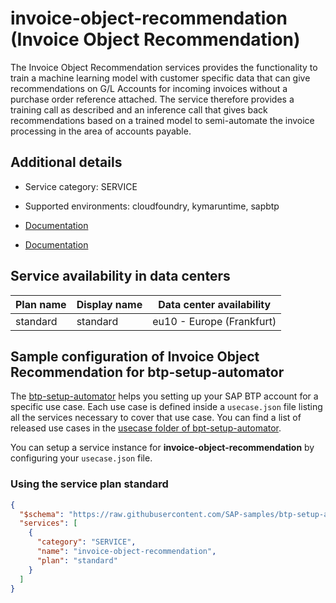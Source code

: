 # invoice-object-recommendation (Invoice Object Recommendation)

The Invoice Object Recommendation services provides the functionality to train a machine learning model with customer specific data that can give recommendations on G/L Accounts for incoming invoices without a purchase order reference attached. The service therefore provides a training call as described and an inference call that gives back recommendations based on a trained model to semi-automate the invoice processing in the area of accounts payable.

## Additional details
- Service category: SERVICE
- Supported environments: cloudfoundry, kymaruntime, sapbtp

- [Documentation](https://help.sap.com/viewer/product/Invoice_Object_Recommendation)
- [Documentation](https://help.sap.com/ior)

## Service availability in data centers

| Plan name | Display name | Data center availability  |
|------|----------------|---------------------------|
|  standard  |  standard  | eu10 - Europe (Frankfurt)  |

## Sample configuration of **Invoice Object Recommendation** for btp-setup-automator

The [btp-setup-automator](https://github.com/SAP-samples/btp-setup-automator) helps you setting up your SAP BTP account for a specific use case. Each use case is defined inside a `usecase.json` file listing all the services necessary to cover that use case. You can find a list of released use cases in the [usecase folder of bpt-setup-automator](https://github.com/SAP-samples/btp-setup-automator/tree/main/usecases).

You can setup a service instance for **invoice-object-recommendation** by configuring your `usecase.json` file.

### Using the service plan **standard**

```json
{
  "$schema": "https://raw.githubusercontent.com/SAP-samples/btp-setup-automator/main/libs/btpsa-usecase.json",
  "services": [
    {
      "category": "SERVICE",
      "name": "invoice-object-recommendation",
      "plan": "standard"
    }
  ]
}
```
